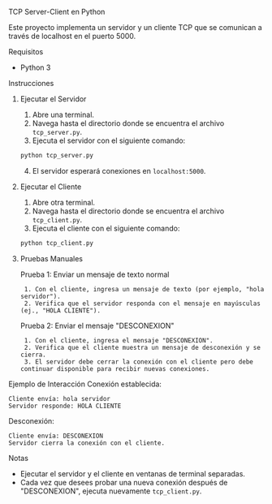 
TCP Server-Client en Python

Este proyecto implementa un servidor y un cliente TCP que se comunican a través de localhost en el puerto 5000.

Requisitos
- Python 3

Instrucciones

1. Ejecutar el Servidor

	1. Abre una terminal.
	2. Navega hasta el directorio donde se encuentra el archivo `tcp_server.py`.
	3. Ejecuta el servidor con el siguiente comando:
  	```bash
   	python tcp_server.py
   	```
	4. El servidor esperará conexiones en `localhost:5000`.

2. Ejecutar el Cliente

	1. Abre otra terminal.
	2. Navega hasta el directorio donde se encuentra el archivo `tcp_client.py`.
	3. Ejecuta el cliente con el siguiente comando:
   	```bash
   	python tcp_client.py
   	```

3. Pruebas Manuales

	Prueba 1: Enviar un mensaje de texto normal

		1. Con el cliente, ingresa un mensaje de texto (por ejemplo, "hola servidor").
		2. Verifica que el servidor responda con el mensaje en mayúsculas (ej., "HOLA CLIENTE").

	Prueba 2: Enviar el mensaje "DESCONEXION"

		1. Con el cliente, ingresa el mensaje "DESCONEXION".
		2. Verifica que el cliente muestra un mensaje de desconexión y se cierra.
		3. El servidor debe cerrar la conexión con el cliente pero debe continuar disponible para recibir nuevas conexiones.

Ejemplo de Interacción
Conexión establecida:
```
Cliente envía: hola servidor
Servidor responde: HOLA CLIENTE
```

Desconexión:
```
Cliente envía: DESCONEXION
Servidor cierra la conexión con el cliente.
```

Notas
- Ejecutar el servidor y el cliente en ventanas de terminal separadas.
- Cada vez que desees probar una nueva conexión después de "DESCONEXION", ejecuta nuevamente `tcp_client.py`.
